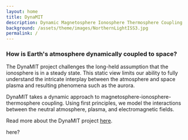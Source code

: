 ```yaml
---
layout: home
title: DynaMIT
description: Dynamic Magnetosphere Ionosphere Thermosphere Coupling
background: /assets/theme/images/NorthernLightISS3.jpg
permalink: /
---
```


### **How is Earth's atmosphere dynamically coupled to space?**

The DynaMIT project challenges the long-held assumption that the ionosphere is in a steady state. This static view limits our ability to fully understand the intricate interplay between the atmosphere and space plasma and resulting phenomena such as the aurora. 

DynaMIT takes a dynamic approach to magnetosphere-ionosphere-thermosphere coupling. Using first principles, we model the interactions between the neutral atmosphere, plasma, and electromagnetic fields.

Read more about the DynaMIT project [here](https://dynamit-uib.github.io/blog/2024/about-dynamit).

here?


<!-- ## Installation

See the demo website for instructions:

- [Installation]({{ '/docs/installation/' | relative_url }})
- [Configuration]({{ '/docs/configuration/' | relative_url }})
- [Markdown]({{ '/docs/markdown/' | relative_url }}) -->
